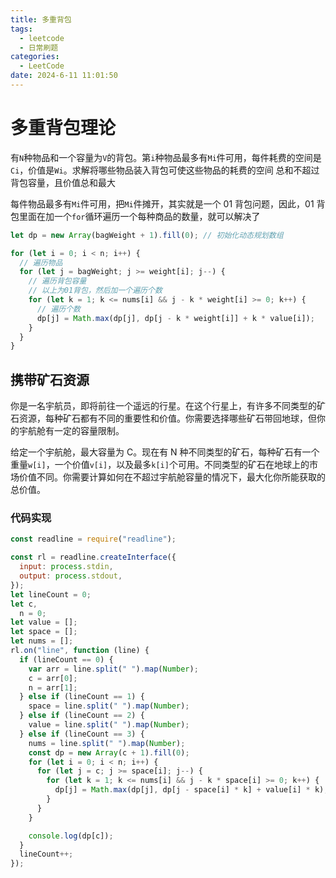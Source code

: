 ```yaml
---
title: 多重背包
tags:
  - leetcode
  - 日常刷题
categories:
  - LeetCode
date: 2024-6-11 11:01:50
---
```


<!-- @format -->

# 多重背包理论

有`N`种物品和一个容量为`V`的背包。第`i`种物品最多有`Mi`件可用，每件耗费的空间是`Ci`，价值是`Wi`。求解将哪些物品装入背包可使这些物品的耗费的空间 总和不超过背包容量，且价值总和最大

每件物品最多有`Mi`件可用，把`Mi`件摊开，其实就是一个 01 背包问题，因此，01 背包里面在加一个`for`循环遍历一个每种商品的数量，就可以解决了

```js
let dp = new Array(bagWeight + 1).fill(0); // 初始化动态规划数组

for (let i = 0; i < n; i++) {
  // 遍历物品
  for (let j = bagWeight; j >= weight[i]; j--) {
    // 遍历背包容量
    // 以上为01背包，然后加一个遍历个数
    for (let k = 1; k <= nums[i] && j - k * weight[i] >= 0; k++) {
      // 遍历个数
      dp[j] = Math.max(dp[j], dp[j - k * weight[i]] + k * value[i]);
    }
  }
}
```

## 携带矿石资源

你是一名宇航员，即将前往一个遥远的行星。在这个行星上，有许多不同类型的矿石资源，每种矿石都有不同的重要性和价值。你需要选择哪些矿石带回地球，但你的宇航舱有一定的容量限制。

给定一个宇航舱，最大容量为 C。现在有 N 种不同类型的矿石，每种矿石有一个重量`w[i]`，一个价值`v[i]`，以及最多`k[i]`个可用。不同类型的矿石在地球上的市场价值不同。你需要计算如何在不超过宇航舱容量的情况下，最大化你所能获取的总价值。

### 代码实现

```js
const readline = require("readline");

const rl = readline.createInterface({
  input: process.stdin,
  output: process.stdout,
});
let lineCount = 0;
let c,
  n = 0;
let value = [];
let space = [];
let nums = [];
rl.on("line", function (line) {
  if (lineCount == 0) {
    var arr = line.split(" ").map(Number);
    c = arr[0];
    n = arr[1];
  } else if (lineCount == 1) {
    space = line.split(" ").map(Number);
  } else if (lineCount == 2) {
    value = line.split(" ").map(Number);
  } else if (lineCount == 3) {
    nums = line.split(" ").map(Number);
    const dp = new Array(c + 1).fill(0);
    for (let i = 0; i < n; i++) {
      for (let j = c; j >= space[i]; j--) {
        for (let k = 1; k <= nums[i] && j - k * space[i] >= 0; k++) {
          dp[j] = Math.max(dp[j], dp[j - space[i] * k] + value[i] * k);
        }
      }
    }

    console.log(dp[c]);
  }
  lineCount++;
});
```
